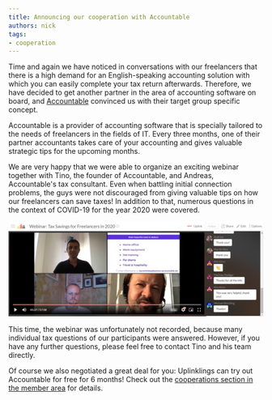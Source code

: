 ```yaml
---
title: Announcing our cooperation with Accountable
authors: nick
tags:
- cooperation
---
```


Time and again we have noticed in conversations with our freelancers that there is a high demand for an English-speaking accounting solution with which you can easily complete your tax return afterwards. Therefore, we have decided to get another partner in the area of accounting software on board, and [Accountable](https://www.accountable.de/) convinced us with their target group specific concept.

Accountable is a provider of accounting software that is specially tailored to the needs of freelancers in the fields of IT. Every three months, one of their partner accountants takes care of your accounting and gives valuable strategic tips for the upcoming months.

We are very happy that we were able to organize an exciting webinar together with Tino, the founder of Accountable, and Andreas, Accountable's tax consultant. Even when battling initial connection problems, the guys were not discouraged from giving valuable tips on how our freelancers can save taxes! In addition to that, numerous questions in the context of COVID-19 for the year 2020 were covered.

![](Anmerkung-2020-08-25-134246.png)

This time, the webinar was unfortunately not recorded, because many individual tax questions of our participants were answered. However, if you have any further questions, please feel free to contact Tino and his team directly.

Of course we also negotiated a great deal for you: Uplinklings can try out Accountable for free for 6 months! Check out the [cooperations section in the member area](https://my.uplink.tech/services/cooperations) for details.
